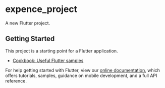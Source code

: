 # expence_project

A new Flutter project.

## Getting Started

This project is a starting point for a Flutter application.

- [Cookbook: Useful Flutter samples](https://flutter.dev/docs/cookbook)

For help getting started with Flutter, view our
[online documentation](https://flutter.dev/docs), which offers tutorials,
samples, guidance on mobile development, and a full API reference.
